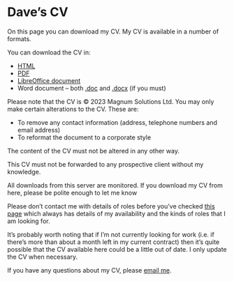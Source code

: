 # Dave’s CV

On this page you can download my CV. My CV is available in a number of
formats.

You can download the CV in:

* [HTML](david-cross.html)
* [PDF](david-cross.pdf)
* [LibreOffice document](david-cross.pdt)
* Word document – both [.doc](david-cross.doc) and
[.docx](david-cross.docx) (if you must)

Please note that the CV is © 2023 Magnum Solutions Ltd. You may only
make certain alterations to the CV. These are:

* To remove any contact information (address, telephone numbers and email
address)
* To reformat the document to a corporate style

The content of the CV must not be altered in any other way.

This CV must not be forwarded to any prospective client without my knowledge.

All downloads from this server are monitored. If you download my CV from
here, please be polite enough to let me know

Please don’t contact me with details of roles before you’ve checked
[this page](/cv/) which always has details of my availability and the kinds
of roles that I am looking for.

It’s probably worth noting that if I’m not currently looking for work (i.e.
if there’s more than about a month left in my current contract) then it’s
quite possible that the CV available here could be a little out of date.
I only update the CV when necessary.

If you have any questions about my CV, please
[email me](mailto:hello@davecross.co.uk).
